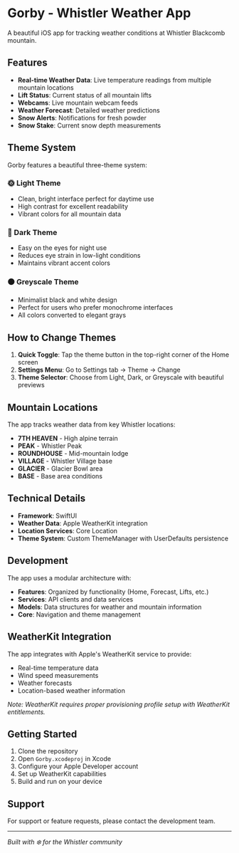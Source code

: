 # Gorby - Whistler Weather App

A beautiful iOS app for tracking weather conditions at Whistler Blackcomb mountain.

## Features

- **Real-time Weather Data**: Live temperature readings from multiple mountain locations
- **Lift Status**: Current status of all mountain lifts
- **Webcams**: Live mountain webcam feeds
- **Weather Forecast**: Detailed weather predictions
- **Snow Alerts**: Notifications for fresh powder
- **Snow Stake**: Current snow depth measurements

## Theme System

Gorby features a beautiful three-theme system:

### 🌞 Light Theme
- Clean, bright interface perfect for daytime use
- High contrast for excellent readability
- Vibrant colors for all mountain data

### 🌙 Dark Theme  
- Easy on the eyes for night use
- Reduces eye strain in low-light conditions
- Maintains vibrant accent colors

### ⚫ Greyscale Theme
- Minimalist black and white design
- Perfect for users who prefer monochrome interfaces
- All colors converted to elegant grays

## How to Change Themes

1. **Quick Toggle**: Tap the theme button in the top-right corner of the Home screen
2. **Settings Menu**: Go to Settings tab → Theme → Change
3. **Theme Selector**: Choose from Light, Dark, or Greyscale with beautiful previews

## Mountain Locations

The app tracks weather data from key Whistler locations:
- **7TH HEAVEN** - High alpine terrain
- **PEAK** - Whistler Peak
- **ROUNDHOUSE** - Mid-mountain lodge
- **VILLAGE** - Whistler Village base
- **GLACIER** - Glacier Bowl area
- **BASE** - Base area conditions

## Technical Details

- **Framework**: SwiftUI
- **Weather Data**: Apple WeatherKit integration
- **Location Services**: Core Location
- **Theme System**: Custom ThemeManager with UserDefaults persistence

## Development

The app uses a modular architecture with:
- **Features**: Organized by functionality (Home, Forecast, Lifts, etc.)
- **Services**: API clients and data services
- **Models**: Data structures for weather and mountain information
- **Core**: Navigation and theme management

## WeatherKit Integration

The app integrates with Apple's WeatherKit service to provide:
- Real-time temperature data
- Wind speed measurements
- Weather forecasts
- Location-based weather information

*Note: WeatherKit requires proper provisioning profile setup with WeatherKit entitlements.*

## Getting Started

1. Clone the repository
2. Open `Gorby.xcodeproj` in Xcode
3. Configure your Apple Developer account
4. Set up WeatherKit capabilities
5. Build and run on your device

## Support

For support or feature requests, please contact the development team.

---

*Built with ❄️ for the Whistler community* 
